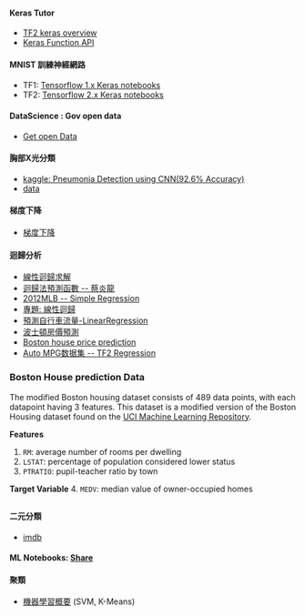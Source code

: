 #### Keras Tutor
* [TF2 keras overview](https://github.com/jumbokh/nknu-class/blob/main/notebooks/001_keras_overview.ipynb)
* [Keras Function API](https://github.com/jumbokh/nknu-class/blob/main/notebooks/002_keras_function.ipynb)
#### MNIST 訓練神經網路
* TF1: [Tensorflow 1.x Keras notebooks](https://github.com/jumbokh/nknu-class/blob/main/notebooks/01_1_%E6%A8%99%E6%BA%96%E7%A5%9E%E7%B6%93%E7%B6%B2%E8%B7%AF%E5%81%9A%E6%89%8B%E5%AF%AB%E8%BE%A8%E8%AD%98%EF%BC%88MNIST%EF%BC%89.ipynb)
* TF2: [Tensorflow 2.x Keras notebooks](https://github.com/jumbokh/nknu-class/blob/main/notebooks/DL_TF2_Ch01_Workshop_TensorFlow_2_0_Environment_Setup_and_Testing.ipynb)
#### DataScience : Gov open data
* [Get open Data](https://github.com/jumbokh/nknu-class/blob/main/notebooks/Get_openData.ipynb)
#### 胸部X光分類
* [kaggle: Pneumonia Detection using CNN(92.6% Accuracy)](https://www.kaggle.com/madz2000/pneumonia-detection-using-cnn-92-6-accuracy)
* [data](https://www.kaggle.com/paultimothymooney/chest-xray-pneumonia)
#### 梯度下降
* [梯度下降](https://github.com/jumbokh/nknu-class/blob/main/notebooks/02_7_%E6%A2%AF%E5%BA%A6%E4%B8%8B%E9%99%8D%E6%B3%95.ipynb)
#### 迴歸分析
* [線性迴歸求解](https://github.com/jumbokh/nknu-class/blob/main/notebooks/02_3_3_%E7%B7%9A%E6%80%A7%E8%BF%B4%E6%AD%B8.ipynb)
* [迴歸法預測函數 -- 蔡炎龍](https://github.com/jumbokh/nknu-class/blob/main/notebooks/14_%E8%BF%B4%E6%AD%B8%E6%B3%95%E9%A0%90%E6%B8%AC%E5%87%BD%E6%95%B8%EF%BC%88%E6%96%B0%E7%89%88%EF%BC%89.ipynb)
* [2012MLB -- Simple Regression](https://github.com/jumbokh/nknu-class/blob/main/notebooks/simple_regression.ipynb)
* [專題: 線性迴歸](https://github.com/jumbokh/nknu-class/blob/main/notebooks/5_6%E5%B0%88%E9%A1%8C_%E7%B7%9A%E6%80%A7%E5%9B%9E%E6%AD%B8.ipynb)
* [預測自行車流量-LinearRegression](https://github.com/jumbokh/nknu-class/blob/main/notebooks/%E9%A0%90%E6%B8%AC%E8%87%AA%E8%A1%8C%E8%BB%8A%E6%B5%81%E9%87%8F_LinearRegression.ipynb)
* [波士頓房價預測](https://github.com/jumbokh/nknu-class/blob/main/notebooks/predicting_house_prices.ipynb)
* [Boston house price prediction](https://github.com/jumbokh/nknu-class/blob/main/notebooks/boston_house_price_prediction.ipynb)
* [Auto MPG数据集 -- TF2 Regression](https://github.com/jumbokh/nknu-class/blob/main/notebooks/105_example_regression.ipynb)
### Boston House prediction Data
The modified Boston housing dataset consists of 489 data points, with each datapoint having 3 features. This dataset is a modified version of the Boston Housing dataset found on the [UCI Machine Learning Repository](https://archive.ics.uci.edu/ml/machine-learning-databases/housing/).

**Features**
1.  `RM`: average number of rooms per dwelling
2. `LSTAT`: percentage of population considered lower status
3. `PTRATIO`: pupil-teacher ratio by town

**Target Variable**
4. `MEDV`: median value of owner-occupied homes
##
#### 二元分類
* [imdb](https://github.com/jumbokh/nknu-class/blob/main/notebooks/imdb_dataset_by_tensorflow_2_0.ipynb)
#### ML Notebooks: [Share](https://drive.google.com/drive/folders/1H4dgIs8jaoW0Amf2kU791Ajl0rE_TozD?usp=sharing)
#### 聚類
* [機器學習概要](https://github.com/jumbokh/nknu-class/blob/main/notebooks/11_%E6%A9%9F%E5%99%A8%E5%AD%B8%E7%BF%92%E6%A6%82%E8%A6%81.ipynb) (SVM, K-Means)
